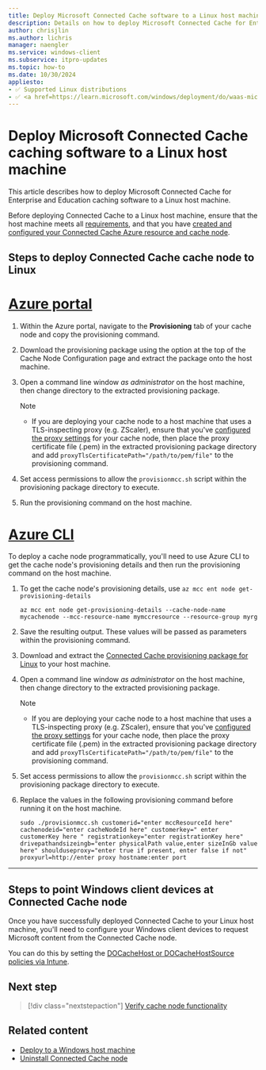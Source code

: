 ```yaml
---
title: Deploy Microsoft Connected Cache software to a Linux host machine
description: Details on how to deploy Microsoft Connected Cache for Enterprise and Education cache software to a Linux host machine.
author: chrisjlin
ms.author: lichris
manager: naengler
ms.service: windows-client
ms.subservice: itpro-updates
ms.topic: how-to
ms.date: 10/30/2024
appliesto: 
- ✅ Supported Linux distributions
- ✅ <a href=https://learn.microsoft.com/windows/deployment/do/waas-microsoft-connected-cache target=_blank>Microsoft Connected Cache for Enterprise and Education</a>	
---
```


# Deploy Microsoft Connected Cache caching software to a Linux host machine

This article describes how to deploy Microsoft Connected Cache for Enterprise and Education caching software to a Linux host machine.

Before deploying Connected Cache to a Linux host machine, ensure that the host machine meets all [requirements](mcc-ent-prerequisites.md), and that you have [created and configured your Connected Cache Azure resource and cache node](mcc-ent-create-resource-and-cache.md).

## Steps to deploy Connected Cache cache node to Linux

# [Azure portal](#tab/portal)

1. Within the Azure portal, navigate to the **Provisioning** tab of your cache node and copy the provisioning command.
1. Download the provisioning package using the option at the top of the Cache Node Configuration page and extract the package onto the host machine.
1. Open a command line window *as administrator* on the host machine, then change directory to the extracted provisioning package.

    >[!Note]
    >* If you are deploying your cache node to a host machine that uses a TLS-inspecting proxy (e.g. ZScaler), ensure that you've [configured the proxy settings](mcc-ent-create-resource-and-cache.md#proxy-settings) for your cache node, then place the proxy certificate file (.pem) in the extracted provisioning package directory and add `proxyTlsCertificatePath="/path/to/pem/file"` to the provisioning command.

1. Set access permissions to allow the `provisionmcc.sh` script within the provisioning package directory to execute.
1. Run the provisioning command on the host machine.

# [Azure CLI](#tab/cli)

To deploy a cache node programmatically, you'll need to use Azure CLI to get the cache node's provisioning details and then run the provisioning command on the host machine.

1. To get the cache node's provisioning details, use `az mcc ent node get-provisioning-details`

   ```azurecli-interactive
   az mcc ent node get-provisioning-details --cache-node-name mycachenode --mcc-resource-name mymccresource --resource-group myrg
   ```

1. Save the resulting output. These values will be passed as parameters within the provisioning command.
1. Download and extract the [Connected Cache provisioning package for Linux](https://aka.ms/MCC-Ent-InstallScript-Linux) to your host machine.
1. Open a command line window *as administrator* on the host machine, then change directory to the extracted provisioning package.

    >[!Note]
    >* If you are deploying your cache node to a host machine that uses a TLS-inspecting proxy (e.g. ZScaler), ensure that you've [configured the proxy settings](mcc-ent-create-resource-and-cache.md#proxy-settings) for your cache node, then place the proxy certificate file (.pem) in the extracted provisioning package directory and add `proxyTlsCertificatePath="/path/to/pem/file"` to the provisioning command.

1. Set access permissions to allow the `provisionmcc.sh` script within the provisioning package directory to execute.
1. Replace the values in the following provisioning command before running it on the host machine.

   ```azurepowershell-interactive
   sudo ./provisionmcc.sh customerid="enter mccResourceId here" cachenodeid="enter cacheNodeId here" customerkey=" enter customerKey here " registrationkey="enter registrationKey here" drivepathandsizeingb="enter physicalPath value,enter sizeInGb value here" shoulduseproxy="enter true if present, enter false if not" proxyurl=http://enter proxy hostname:enter port
   ```

---

## Steps to point Windows client devices at Connected Cache node

Once you have successfully deployed Connected Cache to your Linux host machine, you'll need to configure your Windows client devices to request Microsoft content from the Connected Cache node.

You can do this by setting the [DOCacheHost or DOCacheHostSource policies via Intune](./waas-delivery-optimization-reference.md#cache-server-hostname).

## Next step

> [!div class="nextstepaction"]
> [Verify cache node functionality](mcc-ent-verify-cache-node.md)

## Related content

- [Deploy to a Windows host machine](mcc-ent-deploy-to-windows.md)
- [Uninstall Connected Cache node](mcc-ent-uninstall-cache-node.md)